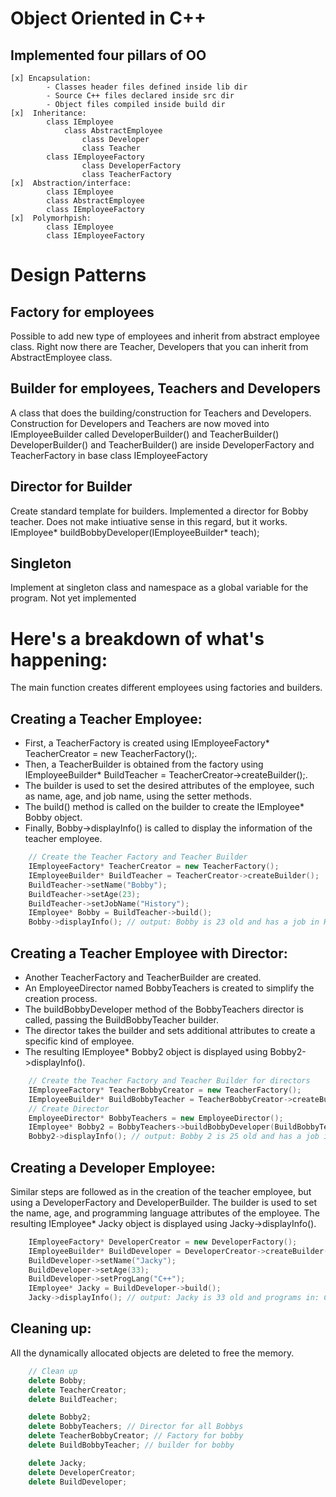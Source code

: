 # Object Oriented in C++

## Implemented four pillars of OO
    [x] Encapsulation:
            - Classes header files defined inside lib dir
            - Source C++ files declared inside src dir
            - Object files compiled inside build dir
    [x]  Inheritance:
            class IEmployee
                class AbstractEmployee
                    class Developer
                    class Teacher
            class IEmployeeFactory
                    class DeveloperFactory
                    class TeacherFactory
    [x]  Abstraction/interface:
            class IEmployee
            class AbstractEmployee
            class IEmployeeFactory
    [x]  Polymorhpish:
            class IEmployee
            class IEmployeeFactory
# Design Patterns 
## Factory for employees
Possible to add new type of employees and 
inherit from abstract employee class. 
Right now there are Teacher, Developers
that you can inherit from AbstractEmployee class. 


## Builder for employees, Teachers and Developers
A class that does the building/construction for 
Teachers and Developers. 
Construction for Developers and Teachers are now moved into 
IEmployeeBuilder called DeveloperBuilder() and TeacherBuilder()
DeveloperBuilder() and TeacherBuilder() are inside 
DeveloperFactory and TeacherFactory in base class IEmployeeFactory

## Director for Builder
Create standard template for builders. 
Implemented a director for Bobby teacher.
Does not make intiuative sense in this regard, but it works.
IEmployee* buildBobbyDeveloper(IEmployeeBuilder* teach);

## Singleton 
Implement at singleton class and namespace
as a global variable for the program. 
Not yet implemented

# Here's a breakdown of what's happening:
The main function creates different employees using factories and builders. 


## Creating a Teacher Employee:
- First, a TeacherFactory is created using IEmployeeFactory* TeacherCreator = new TeacherFactory();.
- Then, a TeacherBuilder is obtained from the factory using IEmployeeBuilder* BuildTeacher = TeacherCreator->createBuilder();.
- The builder is used to set the desired attributes of the employee, such as name, age, and job name, using the setter methods.
- The build() method is called on the builder to create the IEmployee* Bobby object.
- Finally, Bobby->displayInfo() is called to display the information of the teacher employee.
```c++
    // Create the Teacher Factory and Teacher Builder 
    IEmployeeFactory* TeacherCreator = new TeacherFactory();
    IEmployeeBuilder* BuildTeacher = TeacherCreator->createBuilder();
    BuildTeacher->setName("Bobby");
    BuildTeacher->setAge(23);
    BuildTeacher->setJobName("History");
    IEmployee* Bobby = BuildTeacher->build();
    Bobby->displayInfo(); // output: Bobby is 23 old and has a job in History
```
## Creating a Teacher Employee with Director:
- Another TeacherFactory and TeacherBuilder are created.
- An EmployeeDirector named BobbyTeachers is created to simplify the creation process.
- The buildBobbyDeveloper method of the BobbyTeachers director is called, passing the BuildBobbyTeacher builder.
- The director takes the builder and sets additional attributes to create a specific kind of employee.
- The resulting IEmployee* Bobby2 object is displayed using Bobby2->displayInfo().
```c++
    // Create the Teacher Factory and Teacher Builder for directors
    IEmployeeFactory* TeacherBobbyCreator = new TeacherFactory();
    IEmployeeBuilder* BuildBobbyTeacher = TeacherBobbyCreator->createBuilder();
    // Create Director  
    EmployeeDirector* BobbyTeachers = new EmployeeDirector();
    IEmployee* Bobby2 = BobbyTeachers->buildBobbyDeveloper(BuildBobbyTeacher);
    Bobby2->displayInfo(); // output: Bobby 2 is 25 old and has a job in Math
```

## Creating a Developer Employee:
Similar steps are followed as in the creation of the teacher employee, but using a DeveloperFactory and DeveloperBuilder.
The builder is used to set the name, age, and programming language attributes of the employee.
The resulting IEmployee* Jacky object is displayed using Jacky->displayInfo().
```c++
    IEmployeeFactory* DeveloperCreator = new DeveloperFactory();
    IEmployeeBuilder* BuildDeveloper = DeveloperCreator->createBuilder();
    BuildDeveloper->setName("Jacky");
    BuildDeveloper->setAge(33);
    BuildDeveloper->setProgLang("C++");
    IEmployee* Jacky = BuildDeveloper->build();
    Jacky->displayInfo(); // output: Jacky is 33 old and programs in: C++
```
## Cleaning up:
All the dynamically allocated objects are deleted to free the memory.

```c++
    // Clean up
    delete Bobby;
    delete TeacherCreator;
    delete BuildTeacher;

    delete Bobby2;
    delete BobbyTeachers; // Director for all Bobbys
    delete TeacherBobbyCreator; // Factory for bobby
    delete BuildBobbyTeacher; // builder for bobby

    delete Jacky;
    delete DeveloperCreator;
    delete BuildDeveloper;

```
